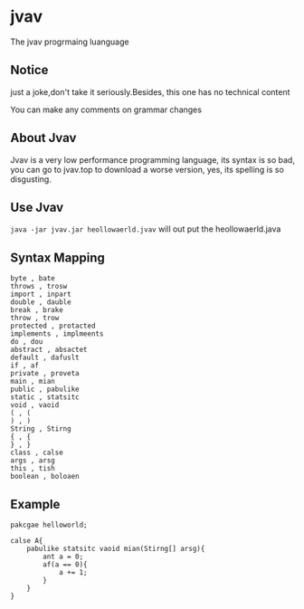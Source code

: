 # jvav
The jvav progrmaing luanguage

## Notice

just a joke,don't take it seriously.Besides, this one has no technical content

You can make any comments on grammar changes
## About Jvav

Jvav is a very low performance programming language, its syntax is so bad,
you can go to jvav.top to download a worse version,
yes, its spelling is so disgusting.

## Use Jvav

`java -jar jvav.jar heollowaerld.jvav` will out put the heollowaerld.java

## Syntax Mapping
```
byte , bate 
throws , trosw 
import , inpart 
double , dauble 
break , brake 
throw , trow 
protected , protacted 
implements , implmeents 
do , dou 
abstract , absactet 
default , dafuslt 
if , af 
private , proveta 
main , mian 
public , pabulike 
static , statsitc 
void , vaoid 
( , ( 
) , ) 
String , Stirng 
{ , { 
} , } 
class , calse 
args , arsg 
this , tish 
boolean , boloaen 
```
## Example

```
pakcgae helloworld;

calse A{
    pabulike statsitc vaoid mian(Stirng[] arsg){
        ant a = 0;
        af(a == 0){
            a += 1;
        }
    }
}

```
